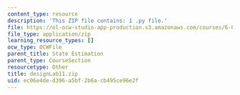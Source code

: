 ```yaml
---
content_type: resource
description: 'This ZIP file contains: 1 .py file.'
file: https://ol-ocw-studio-app-production.s3.amazonaws.com/courses/6-01sc-introduction-to-electrical-engineering-and-computer-science-i-spring-2011/ec06e4ded396a5bf2b6acb495ce96e2f_designLab11.zip
file_type: application/zip
learning_resource_types: []
ocw_type: OCWFile
parent_title: State Estimation
parent_type: CourseSection
resourcetype: Other
title: designLab11.zip
uid: ec06e4de-d396-a5bf-2b6a-cb495ce96e2f
---
```

